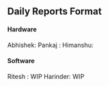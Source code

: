 ## Daily Reports Format

#### Hardware

Abhishek:
Pankaj  :
Himanshu:

#### Software

Ritesh  : WIP
Harinder: WIP
